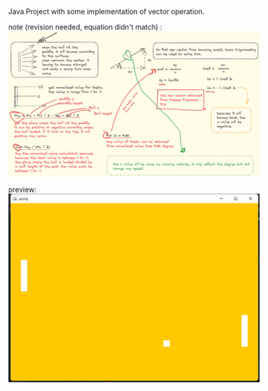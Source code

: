 Java Project with some implementation of vector operation.

note (revision needed, equation didn't match) :
![bounce_ball.png](bounce_ball.png)

preview:
![preview.png](preview.png)